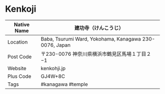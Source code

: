 # Kenkoji

| Native Name | 建功寺（けんこうじ）                                   |
|-------------|--------------------------------------------------------|
| Location    | Baba, Tsurumi Ward, Yokohama, Kanagawa 230-0076, Japan |
| Post Code   | 〒230-0076 神奈川県横浜市鶴見区馬場１丁目２−1          |
| Website     | kenkohji.jp                                            |
| Plus Code   | GJ4W+8C                                                |
| Tags        | #kanagawa #temple                                      |
